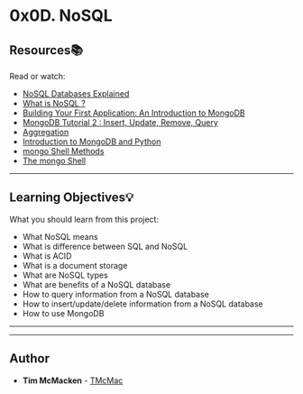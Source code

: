 # 0x0D. NoSQL

## Resources:books:
Read or watch:
* [NoSQL Databases Explained](https://intranet.hbtn.io/rltoken/Vyx71sOlnw-ovIEiGB8L6w)
* [What is NoSQL ?](https://intranet.hbtn.io/rltoken/8VpibJeEpPIdt9VGxXx5EQ)
* [Building Your First Application: An Introduction to MongoDB](https://intranet.hbtn.io/rltoken/ZOTNcbGmVWVDt69JfS20eg)
* [MongoDB Tutorial 2 : Insert, Update, Remove, Query](https://intranet.hbtn.io/rltoken/j8Km9rDeAfwz2D3sSoqmHQ)
* [Aggregation](https://intranet.hbtn.io/rltoken/LvWSSDCTxMWY5dMJQVwd6g)
* [Introduction to MongoDB and Python](https://intranet.hbtn.io/rltoken/Voj4w7WCWEoXh5BCBJuiow)
* [mongo Shell Methods](https://intranet.hbtn.io/rltoken/TgwNw5Ncz00kKw1Cls6jHg)
* [The mongo Shell](https://intranet.hbtn.io/rltoken/DwURNWPtpufc0YzWL1EFHg)

---
## Learning Objectives:bulb:
What you should learn from this project:

* What NoSQL means
* What is difference between SQL and NoSQL
* What is ACID
* What is a document storage
* What are NoSQL types
* What are benefits of a NoSQL database
* How to query information from a NoSQL database
* How to insert/update/delete information from a NoSQL database
* How to use MongoDB

---
---

## Author
* **Tim McMacken** - [TMcMac](https://github.com/TMcMac)